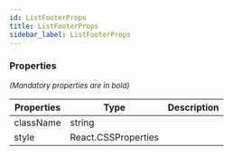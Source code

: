 ```yaml
---
id: ListFooterProps
title: ListFooterProps
sidebar_label: ListFooterProps
---
```




### Properties

<font size="2"><i>(Mandatory properties are in bold)</i></font>

| Properties | Type | Description |
| --------- | ---- | ----------- |
| className | string |  |
| style | React.CSSProperties |  |
